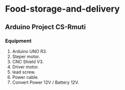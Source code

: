 
# Food-storage-and-delivery
## Arduino Project CS-Rmuti
###  Equipment 
1. Arduino UNO R3. 
2. Steper motor. 
3. CNC Shield V3. 
4. Driver motor. 
5. lead screw.  
6. Power cable. 
7. Convert Power 12V / Battery 12V. 
